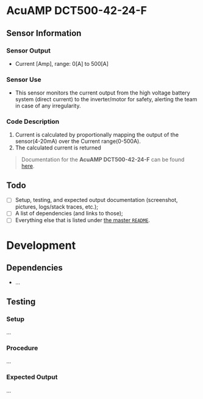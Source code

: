 # AcuAMP DCT500-42-24-F

## Sensor Information

### Sensor Output
- Current [Amp], range: 0[A] to 500[A]

### Sensor Use
- This sensor monitors the current output from the high voltage battery system (direct current) to the inverter/motor for safety, alerting the team in case of any irregularity. 

### Code Description
1. Current is calculated by proportionally mapping the output of the sensor(4-20mA) over the Current range(0-500A).
2. The calculated current is returned

> Documentation for the **AcuAMP DCT500-42-24-F** can be found [here](https://drive.google.com/drive/folders/1aCNqstzJIpOQPqIivENDAhGuTG0A5oau?usp=sharing).



## Todo

- [ ] Setup, testing, and expected output documentation (screenshot, pictures, logs/stack traces, etc.);
- [ ] A list of dependencies (and links to those);
- [ ] Everything else that is listed under [the master `README`](../README.md).

# Development

## Dependencies

- ...

## Testing

### Setup

...

### Procedure

...

### Expected Output

...

